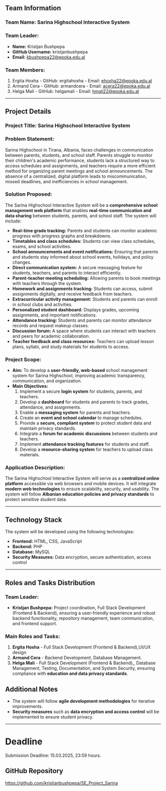 ## Team Information

### Team Name: Sarina Highschool Interactive System

### Team Leader:
- **Name:** Kristjan Bushpepa
- **GitHub Username:** kristjanbushpepa
- **Email:** kbushpepa22@epoka.edu.al

### Team Members:
1. Ergita Hoxha - GitHub: ergitahoxha -  Email: ehoxha22@epoka.edu.al
2. Armand Cera - GitHub: armandcera - Email: acera22@epoka.edu.al
3. Helga Mali - GitHub: helgamali - Email: hmali22@epoka.edu.al

---

## Project Details

### Project Title: Sarina Highschool Interactive System

### Problem Statement:
Sarina Highschool in Tirana, Albania, faces challenges in communication between parents, students, and school staff. Parents struggle to monitor their children's academic performance, students lack a structured way to access schedules and assignments, and teachers require a more efficient method for organizing parent meetings and school announcements. The absence of a centralized, digital platform leads to miscommunication, missed deadlines, and inefficiencies in school management.

### Solution Proposed:
The Sarina Highschool Interactive System will be a **comprehensive school management web platform** that enables **real-time communication and data sharing** between students, parents, and school staff. The system will include:
- **Real-time grade tracking:** Parents and students can monitor academic progress with progress graphs and breakdowns.
- **Timetables and class schedules:** Students can view class schedules, exams, and school activities.
- **School announcements and event notifications:** Ensuring that parents and students stay informed about school events, holidays, and policy changes.
- **Direct communication system:** A secure messaging feature for students, teachers, and parents to interact efficiently.
- **Parent-teacher meeting scheduling:** Allowing parents to book meetings with teachers through the system.
- **Homework and assignments tracking:** Students can access, submit assignments digitally, and receive feedback from teachers.
- **Extracurricular activity management:** Students and parents can enroll in school clubs and activities.
- **Personalized student dashboard:** Displays grades, upcoming assignments, and important notifications.
- **Attendance tracking:** Students and parents can monitor attendance records and request makeup classes.
- **Discussion forum:** A space where students can interact with teachers and peers for academic collaboration.
- **Teacher feedback and class resources:** Teachers can upload lesson plans, syllabi, and study materials for students to access.

### Project Scope:
- **Aim:** To develop a **user-friendly, web-based** school management system for Sarina Highschool, improving academic transparency, communication, and organization.
- **Main Objectives:**
  1. Implement a secure **login system** for students, parents, and teachers.
  2. Develop a **dashboard** for students and parents to track grades, attendance, and assignments.
  3. Enable a **messaging system** for parents and teachers.
  4. Create an **event and school calendar** to manage schedules.
  5. Provide a **secure, compliant system** to protect student data and maintain privacy standards.
  6. Integrate a **forum for academic discussions** between students and teachers.
  7. Implement **attendance tracking features** for students and staff.
  8. Develop a **resource-sharing system** for teachers to upload class materials.

### Application Description:
The Sarina Highschool Interactive System will serve as a **centralized online platform** accessible via web browsers and mobile devices. It will integrate **modern web technologies** to ensure scalability, security, and usability. The system will follow **Albanian education policies and privacy standards** to protect sensitive student data.

---

## Technology Stack
The system will be developed using the following technologies:
- **Frontend:** HTML, CSS, JavaScript
- **Backend:** PHP
- **Database:** MySQL
- **Security Measures:** Data encryption, secure authentication, access control

---

## Roles and Tasks Distribution

### Team Leader:
- **Kristjan Bushpepa:** Project coordination, Full Stack Development (Frontend & Backend), ensuring a user-friendly experience and robust backend functionality, repository management, team communication, and frontend support.

### Main Roles and Tasks:
1. **Ergita Hoxha** - Full Stack Development (Frontend & Backend),UI/UX design
2. **Armand Cera** - Backend Development, Database Management.
3. **Helga Mali** - Full Stack Development (Frontend & Backend),, Database Management, Testing, Documentation, and System Security, ensuring compliance with **education and data privacy standards**.



## Additional Notes
- The system will follow **agile development methodologies** for iterative improvements.
- **Security measures** such as **data encryption and access control** will be implemented to ensure student privacy.

---
# Deadline
Submission Deadline: 15.03.2025, 23:59 hours.

## GitHub Repository
https://github.com/kristjanbushpepa/SE_Project_Sarina
